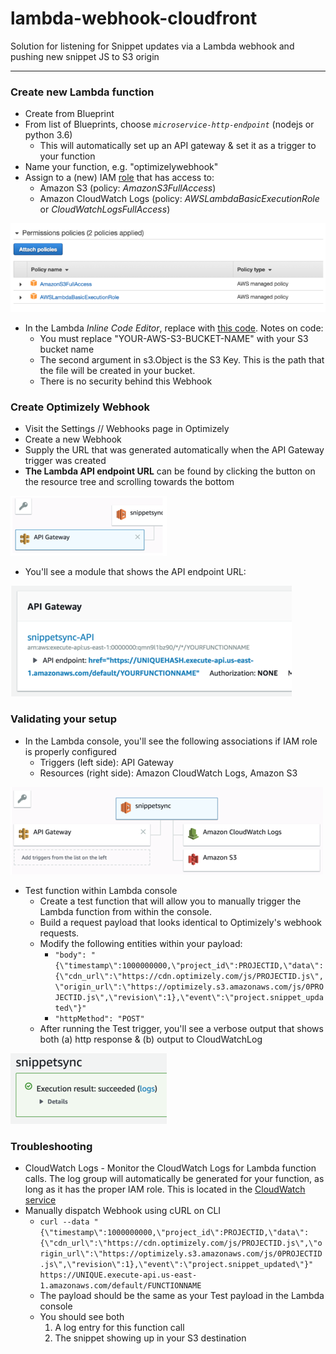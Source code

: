 # lambda-webhook-cloudfront
Solution for listening for Snippet updates via a Lambda webhook and pushing new snippet JS to S3 origin

---

### Create new Lambda function

* Create from Blueprint
* From list of Blueprints, choose *`microservice-http-endpoint`* (nodejs or python 3.6)
  * This will automatically set up an API gateway & set it as a trigger to your function
* Name your function, e.g. "optimizelywebhook"
* Assign to a (new) IAM [role](https://console.aws.amazon.com/iam/home?#/roles) that has access to:
  * Amazon S3 (policy: *AmazonS3FullAccess*)
  * Amazon CloudWatch Logs (policy: *AWSLambdaBasicExecutionRole* or *CloudWatchLogsFullAccess*)

![policies](https://github.com/optimizely-solutions/lambda-webhook-cloudfront/blob/master/images/policies.png?raw=true)

* In the Lambda *Inline Code Editor*, replace with [this code](https://gist.github.com/cooperreid-optimizely/bad41f7a28e6c5a45c914404a5836a2c). Notes on code:
  * You must replace "YOUR-AWS-S3-BUCKET-NAME" with your S3 bucket name
  * The second argument in s3.Object is the S3 Key. This is the path that the file will be created in your bucket.
  * There is no security behind this Webhook

### Create Optimizely Webhook

* Visit the Settings // Webhooks page in Optimizely
* Create a new Webhook
* Supply the URL that was generated automatically when the API Gateway trigger was created
* **The Lambda API endpoint URL** can be found by clicking the button on the resource tree and scrolling towards the bottom

![gateway button](https://github.com/optimizely-solutions/lambda-webhook-cloudfront/blob/master/images/gateway.png?raw=true)

* You'll see a module that shows the API endpoint URL:

![tree](https://github.com/optimizely-solutions/lambda-webhook-cloudfront/blob/master/images/endpointurl.png?raw=true)

### Validating your setup

* In the Lambda console, you'll see the following associations if IAM role is properly configured
  * Triggers (left side): API Gateway
  * Resources (right side): Amazon CloudWatch Logs, Amazon S3

![tree](https://github.com/optimizely-solutions/lambda-webhook-cloudfront/blob/master/images/resourcetree.png?raw=true)

* Test function within Lambda console
  * Create a test function that will allow you to manually trigger the Lambda function from within the console. 
  * Build a request payload that looks identical to Optimizely's webhook requests.
  * Modify the following entities within your payload:
    * `"body": "{\"timestamp\":1000000000,\"project_id\":PROJECTID,\"data\":{\"cdn_url\":\"https://cdn.optimizely.com/js/PROJECTID.js\",\"origin_url\":\"https://optimizely.s3.amazonaws.com/js/0PROJECTID.js\",\"revision\":1},\"event\":\"project.snippet_updated\"}"`
    * `"httpMethod": "POST"`
  * After running the Test trigger, you'll see a verbose output that shows both (a) http response & (b) output to CloudWatchLog
  
![success](https://github.com/optimizely-solutions/lambda-webhook-cloudfront/blob/master/images/success.png?raw=true)

### Troubleshooting

* CloudWatch Logs - Monitor the CloudWatch Logs for Lambda function calls. The log group will automatically be generated for your function, as long as it has the proper IAM role. This is located in the [CloudWatch service](https://console.aws.amazon.com/cloudwatch/home)
* Manually dispatch Webhook using cURL on CLI
  * `curl --data "{\"timestamp\":1000000000,\"project_id\":PROJECTID,\"data\":{\"cdn_url\":\"https://cdn.optimizely.com/js/PROJECTID.js\",\"origin_url\":\"https://optimizely.s3.amazonaws.com/js/0PROJECTID.js\",\"revision\":1},\"event\":\"project.snippet_updated\"}" https://UNIQUE.execute-api.us-east-1.amazonaws.com/default/FUNCTIONNAME`
  * The payload should be the same as your Test payload in the Lambda console
  * You should see both 
    1. A log entry for this function call
    2. The snippet showing up in your S3 destination

